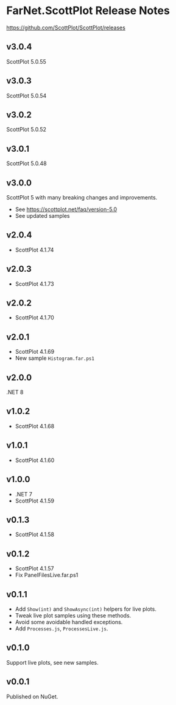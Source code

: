 # FarNet.ScottPlot Release Notes
<https://github.com/ScottPlot/ScottPlot/releases>

## v3.0.4

ScottPlot 5.0.55

## v3.0.3

ScottPlot 5.0.54

## v3.0.2

ScottPlot 5.0.52

## v3.0.1

ScottPlot 5.0.48

## v3.0.0

ScottPlot 5 with many breaking changes and improvements.

- See <https://scottplot.net/faq/version-5.0>
- See updated samples

## v2.0.4

- ScottPlot 4.1.74

## v2.0.3

- ScottPlot 4.1.73

## v2.0.2

- ScottPlot 4.1.70

## v2.0.1

- ScottPlot 4.1.69
- New sample `Histogram.far.ps1`

## v2.0.0

.NET 8

## v1.0.2

- ScottPlot 4.1.68

## v1.0.1

- ScottPlot 4.1.60

## v1.0.0

- .NET 7
- ScottPlot 4.1.59

## v0.1.3

- ScottPlot 4.1.58

## v0.1.2

- ScottPlot 4.1.57
- Fix PanelFilesLive.far.ps1

## v0.1.1

- Add `Show(int)` and `ShowAsync(int)` helpers for live plots.
- Tweak live plot samples using these methods.
- Avoid some avoidable handled exceptions.
- Add `Processes.js`, `ProcessesLive.js`.

## v0.1.0

Support live plots, see new samples.

## v0.0.1

Published on NuGet.
